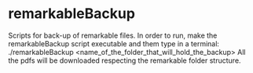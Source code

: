 # remarkableBackup
Scripts for back-up of remarkable files. 
In order to run, make the remarkableBackup script executable and them type in a terminal:
  ./remarkableBackup <name_of_the_folder_that_will_hold_the_backup>
All the pdfs will be downloaded respecting the remarkable folder structure.
